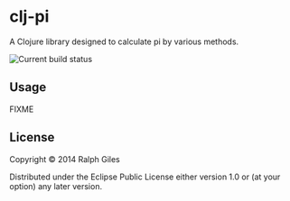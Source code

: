 # clj-pi

A Clojure library designed to calculate pi by various methods.

![Current build status](https://travis-ci.org/rillian/clj-pi.svg?branch=master)

## Usage

FIXME

## License

Copyright © 2014 Ralph Giles

Distributed under the Eclipse Public License either version 1.0 or (at
your option) any later version.

